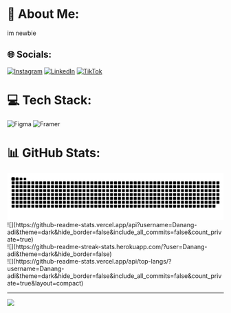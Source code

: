 # 💫 About Me:
im newbie


## 🌐 Socials:
[![Instagram](https://img.shields.io/badge/Instagram-%23E4405F.svg?logo=Instagram&logoColor=white)](https://instagram.com/@dans.mv) [![LinkedIn](https://img.shields.io/badge/LinkedIn-%230077B5.svg?logo=linkedin&logoColor=white)](https://linkedin.com/in/danang-adi-nugroho-566a33294) [![TikTok](https://img.shields.io/badge/TikTok-%23000000.svg?logo=TikTok&logoColor=white)](https://tiktok.com/@dans.mv) 

# 💻 Tech Stack:
![Figma](https://img.shields.io/badge/figma-%23F24E1E.svg?style=for-the-badge&logo=figma&logoColor=white) ![Framer](https://img.shields.io/badge/Framer-black?style=for-the-badge&logo=framer&logoColor=blue)
# 📊 GitHub Stats:
<picture>
  <source
    media="(prefers-color-scheme: dark)"
    srcset="https://raw.githubusercontent.com/platane/snk/output/github-contribution-grid-snake-dark.svg"
  />
  <source
    media="(prefers-color-scheme: light)"
    srcset="https://raw.githubusercontent.com/platane/snk/output/github-contribution-grid-snake.svg"
  />
  <img
    alt="github contribution grid snake animation"
    src="https://raw.githubusercontent.com/platane/snk/output/github-contribution-grid-snake.svg"
  />
</picture>
![](https://github-readme-stats.vercel.app/api?username=Danang-adi&theme=dark&hide_border=false&include_all_commits=false&count_private=true)<br/>
![](https://github-readme-streak-stats.herokuapp.com/?user=Danang-adi&theme=dark&hide_border=false)<br/>
![](https://github-readme-stats.vercel.app/api/top-langs/?username=Danang-adi&theme=dark&hide_border=false&include_all_commits=false&count_private=true&layout=compact)

---
[![](https://visitcount.itsvg.in/api?id=Danang-adi&icon=0&color=0)](https://visitcount.itsvg.in)

<!-- Proudly created with GPRM ( https://gprm.itsvg.in ) -->
